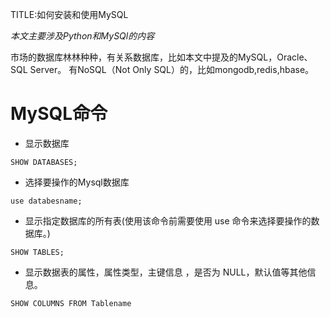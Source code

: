 TITLE:如何安装和使用MySQL

*本文主要涉及Python和MySQl的内容*

市场的数据库林林种种，有关系数据库，比如本文中提及的MySQL，Oracle、SQL Server。
有NoSQL（Not Only SQL）的，比如mongodb,redis,hbase。

# MySQL命令

- 显示数据库

`SHOW DATABASES;`

- 选择要操作的Mysql数据库

`use databesname;`

- 显示指定数据库的所有表(使用该命令前需要使用 use 命令来选择要操作的数据库。)

`SHOW TABLES;`

- 显示数据表的属性，属性类型，主键信息 ，是否为 NULL，默认值等其他信息。

`SHOW COLUMNS FROM Tablename`



